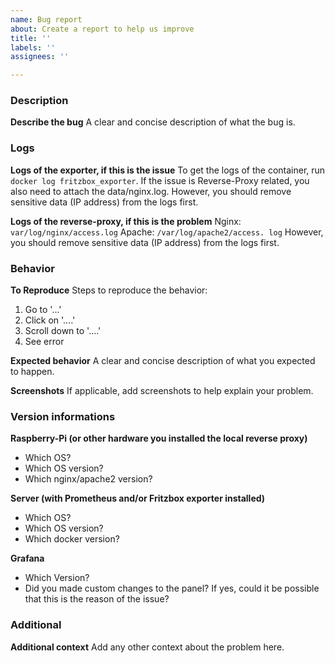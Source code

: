 ```yaml
---
name: Bug report
about: Create a report to help us improve
title: ''
labels: ''
assignees: ''

---
```


### Description
**Describe the bug**
A clear and concise description of what the bug is.

### Logs
**Logs of the exporter, if this is the issue**
To get the logs of the container, run `docker log fritzbox_exporter`.
If the issue is Reverse-Proxy related, you also need to attach the data/nginx.log.
However, you should remove sensitive data (IP address) from the logs first.

**Logs of the reverse-proxy, if this is the problem**
Nginx: `var/log/nginx/access.log`
Apache: `/var/log/apache2/access. log`
However, you should remove sensitive data (IP address) from the logs first.

### Behavior
**To Reproduce**
Steps to reproduce the behavior:
1. Go to '...'
2. Click on '....'
3. Scroll down to '....'
4. See error

**Expected behavior**
A clear and concise description of what you expected to happen.

**Screenshots**
If applicable, add screenshots to help explain your problem.


### Version informations
**Raspberry-Pi (or other hardware you installed the local reverse proxy)**
- Which OS?
- Which OS version?
- Which nginx/apache2 version?

**Server (with Prometheus and/or Fritzbox exporter installed)**
- Which OS?
- Which OS version?
- Which docker version?

**Grafana**
- Which Version?
- Did you made custom changes to the panel?
If yes, could it be possible that this is the reason of the issue?

### Additional
**Additional context**
Add any other context about the problem here.
